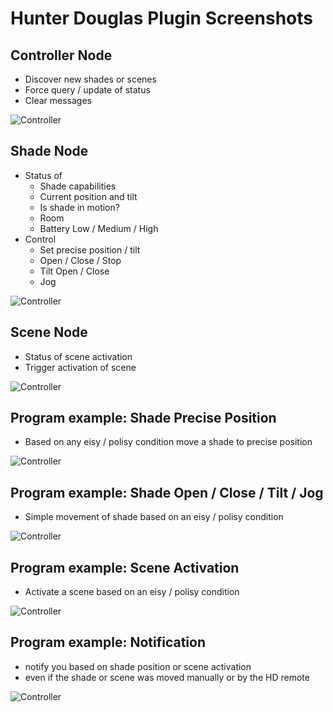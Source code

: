 # Hunter Douglas Plugin Screenshots

## Controller Node

- Discover new shades or scenes
- Force query / update of status
- Clear messages

![Controller](Screenshot_Controller.png "Controller")

## Shade Node

- Status of
  - Shade capabilities
  - Current position and tilt
  - Is shade in motion?
  - Room
  - Battery Low / Medium / High
- Control
  - Set precise position / tilt
  - Open / Close / Stop
  - Tilt Open / Close
  - Jog
  
![Controller](Screenshot_Shade.png "Shade")

## Scene Node

- Status of scene activation
- Trigger activation of scene

![Controller](Screenshot_Scene.png "Scene")

## Program example: Shade Precise Position

- Based on any eisy / polisy condition move a shade to precise position

![Controller](Screenshot_ProgramPosition.png "Program Position")

## Program example: Shade Open / Close / Tilt / Jog

- Simple movement of shade based on an eisy / polisy condition

![Controller](Screenshot_ProgramMove.png "Program Shade Move")

## Program example: Scene Activation

- Activate a scene based on an eisy / polisy condition

![Controller](Screenshot_ProgramScene.png "Program Scene")

## Program example: Notification

- notify you based on shade position or scene activation
- even if the shade or scene was moved manually or by the HD remote

![Controller](Screenshot_ProgramNotification.png "Program Notification")
